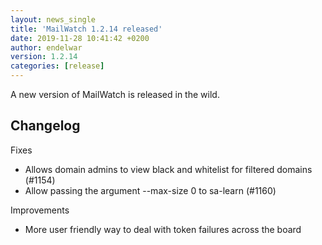 ```yaml
---
layout: news_single
title: 'MailWatch 1.2.14 released'
date: 2019-11-28 10:41:42 +0200
author: endelwar
version: 1.2.14
categories: [release]
---
```


A new version of MailWatch is released in the wild.

## Changelog
Fixes
- Allows domain admins to view black and whitelist for filtered domains (#1154)
- Allow passing the argument --max-size 0 to sa-learn (#1160) 

Improvements
- More user friendly way to deal with token failures across the board
